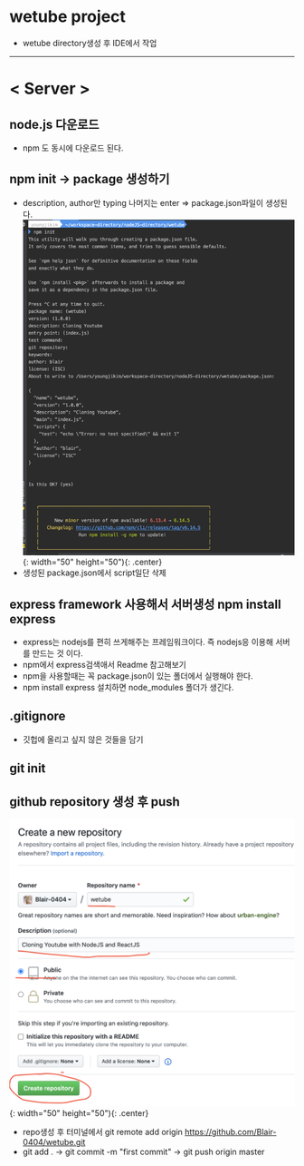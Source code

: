 # wetube project
* wetube directory생성 후 IDE에서 작업

***

# < Server >
## node.js 다운로드 
* npm 도 동시에 다운로드 된다.

## npm init -> package 생성하기 
* description, author만 typing 나머지는 enter => package.json파일이 생성된다.
![npm init](images/init.png){: width="50" height="50"){: .center}
* 생성된 package.json에서 script일단 삭제


## express framework 사용해서 서버생성   npm install express
* express는 nodejs를 편히 쓰게해주는 프레임워크이다. 즉 nodejs응 이용해 서버를 만드는 것 이다.
* npm에서 express검색애서 Readme 참고해보기
* npm을 사용할때는 꼭 package.json이 있는 폴더에서 실행해야 한다.
* npm install express 설치하면 node_modules 폴더가 생긴다.

## .gitignore
* 깃헙에 올리고 싶지 않은 것들을 담기
## git init

## github repository 생성 후 push
![repo](./images/repo.png){: width="50" height="50"){: .center}
* repo생성 후 터미널에서 git remote add origin https://github.com/Blair-0404/wetube.git
* git add .    ->    git commit -m "first commit"    -> git push origin master

